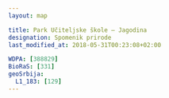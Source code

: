 ```yaml
---
layout: map

title: Park Učiteljske škole – Jagodina
designation: Spomenik prirode
last_modified_at: 2018-05-31T00:23:08+02:00

WDPA: [388829]
BioRaS: [331]
geoSrbija:
  L1_183: [129]
---
```

